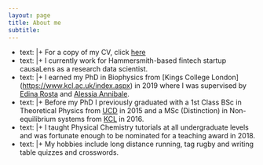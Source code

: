 ```yaml
---
layout: page
title: About me
subtitle:
---
```


- text: |+
        For a copy of my CV, click [here](/assets/kells_cv.pdf)
- text: |+
        I currently work for Hammersmith-based fintech startup causaLens as a
        research data scientist.
- text: |+
        I earned my PhD in Biophysics from [Kings College London]
        (https://www.kcl.ac.uk/index.aspx) in 2019 where I was supervised by
        [Edina Rosta](http://www.rostaresearch.com/) and
        [Alessia Annibale](https://nms.kcl.ac.uk/alessia.annibale/web_page/).
- text: |+
        Before my PhD I previously graduated with a 1st Class BSc in Theoretical
        Physics from [UCD](http://www.ucd.ie/) in 2015 and a MSc (Distinction) in
        Non-equilibrium systems from [KCL](https://www.kcl.ac.uk/index.aspx) in
        2016.
- text: |+
        I taught Physical Chemistry tutorials at all undergraduate levels and
        was fortunate enough to be nominated for a teaching award in 2018.
- text: |+
        My hobbies include long distance running, tag rugby and writing table
        quizzes and crosswords.

